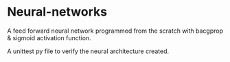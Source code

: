 # Neural-networks

A feed forward neural network programmed from the scratch with bacgprop & sigmoid activation function.

A unittest py file to verify the neural architecture created.




